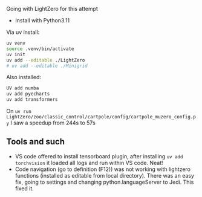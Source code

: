 Going with LightZero for this attempt

- Install with Python3.11

Via uv install:

```bash
uv venv
source .venv/bin/activate
uv init
uv add --editable ./LightZero
# uv add --editable ./Minigrid
```


Also installed:

```bash
UV add numba
uv add pyecharts
uv add transformers
```

On `uv run LightZero/zoo/classic_control/cartpole/config/cartpole_muzero_config.py` I saw a speedup from 244s to 57s

## Tools and such

- VS code offered to install tensorboard plugin, after installing `uv add torchvision` it loaded all logs and run within VS code. Neat!
- Code navigation (go to definition (F12)) was not working with lightzero functions (installed as editable from local directory). There was an easy fix, going to settings and changing python.languageServer to Jedi. This fixed it.

